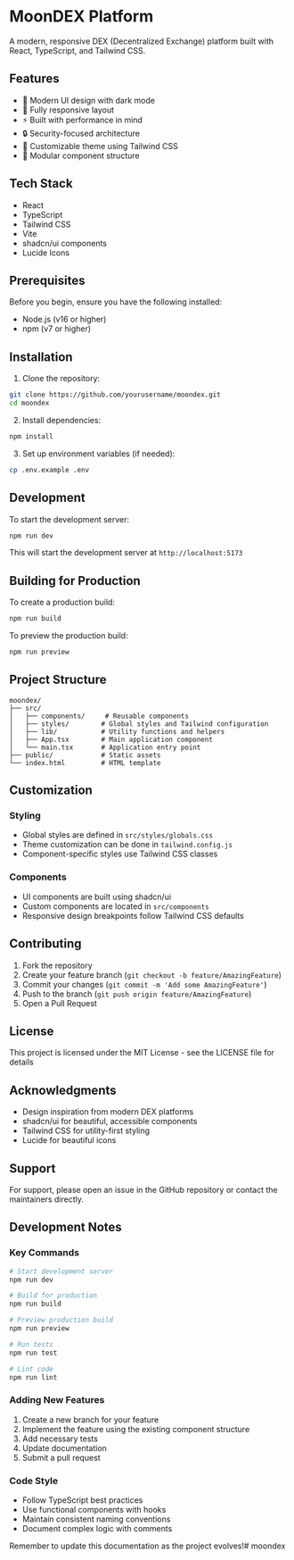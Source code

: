 # MoonDEX Platform

A modern, responsive DEX (Decentralized Exchange) platform built with React, TypeScript, and Tailwind CSS.

## Features

- 🌙 Modern UI design with dark mode
- 📱 Fully responsive layout
- ⚡ Built with performance in mind
- 🔒 Security-focused architecture
- 🎨 Customizable theme using Tailwind CSS
- 🧩 Modular component structure

## Tech Stack

- React
- TypeScript
- Tailwind CSS
- Vite
- shadcn/ui components
- Lucide Icons

## Prerequisites

Before you begin, ensure you have the following installed:
- Node.js (v16 or higher)
- npm (v7 or higher)

## Installation

1. Clone the repository:
```bash
git clone https://github.com/yourusername/moondex.git
cd moondex
```

2. Install dependencies:
```bash
npm install
```

3. Set up environment variables (if needed):
```bash
cp .env.example .env
```

## Development

To start the development server:
```bash
npm run dev
```

This will start the development server at `http://localhost:5173`

## Building for Production

To create a production build:
```bash
npm run build
```

To preview the production build:
```bash
npm run preview
```

## Project Structure

```
moondex/
├── src/
│   ├── components/     # Reusable components
│   ├── styles/        # Global styles and Tailwind configuration
│   ├── lib/           # Utility functions and helpers
│   ├── App.tsx        # Main application component
│   └── main.tsx       # Application entry point
├── public/            # Static assets
└── index.html         # HTML template
```

## Customization

### Styling
- Global styles are defined in `src/styles/globals.css`
- Theme customization can be done in `tailwind.config.js`
- Component-specific styles use Tailwind CSS classes

### Components
- UI components are built using shadcn/ui
- Custom components are located in `src/components`
- Responsive design breakpoints follow Tailwind CSS defaults

## Contributing

1. Fork the repository
2. Create your feature branch (`git checkout -b feature/AmazingFeature`)
3. Commit your changes (`git commit -m 'Add some AmazingFeature'`)
4. Push to the branch (`git push origin feature/AmazingFeature`)
5. Open a Pull Request

## License

This project is licensed under the MIT License - see the LICENSE file for details

## Acknowledgments

- Design inspiration from modern DEX platforms
- shadcn/ui for beautiful, accessible components
- Tailwind CSS for utility-first styling
- Lucide for beautiful icons

## Support

For support, please open an issue in the GitHub repository or contact the maintainers directly.

## Development Notes

### Key Commands
```bash
# Start development server
npm run dev

# Build for production
npm run build

# Preview production build
npm run preview

# Run tests
npm run test

# Lint code
npm run lint
```

### Adding New Features
1. Create a new branch for your feature
2. Implement the feature using the existing component structure
3. Add necessary tests
4. Update documentation
5. Submit a pull request

### Code Style
- Follow TypeScript best practices
- Use functional components with hooks
- Maintain consistent naming conventions
- Document complex logic with comments

Remember to update this documentation as the project evolves!# moondex
